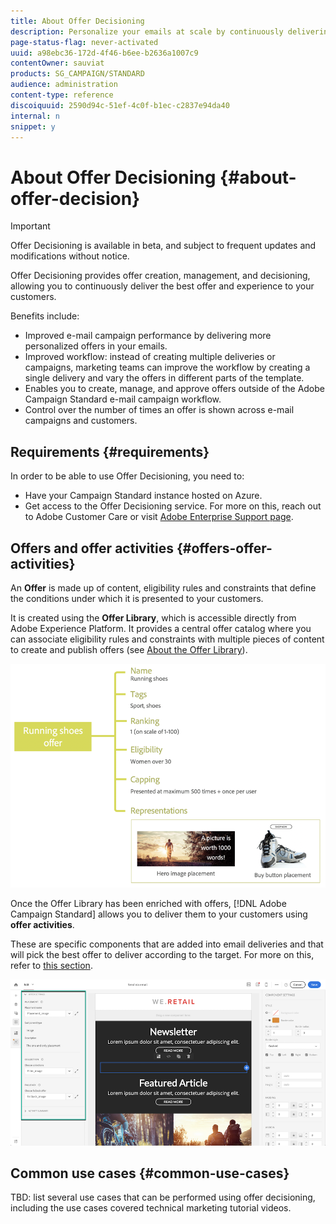 ```yaml
---
title: About Offer Decisioning
description: Personalize your emails at scale by continuously delivering the best offers to your customers.
page-status-flag: never-activated
uuid: a98ebc36-172d-4f46-b6ee-b2636a1007c9
contentOwner: sauviat
products: SG_CAMPAIGN/STANDARD
audience: administration
content-type: reference
discoiquuid: 2590d94c-51ef-4c0f-b1ec-c2837e94da40
internal: n
snippet: y
---
```


# About Offer Decisioning {#about-offer-decision}

>[!IMPORTANT]
>
>Offer Decisioning is available in beta, and subject to frequent updates and modifications without notice. 

Offer Decisioning provides offer creation, management, and decisioning, allowing you to continuously deliver the best offer and experience to your customers.

Benefits include:

* Improved e-mail campaign performance by delivering more personalized offers in your emails.
* Improved workflow: instead of creating multiple deliveries or campaigns, marketing teams can improve the workflow by creating a single delivery and vary the offers in different parts of the template.
* Enables you to create, manage, and approve offers outside of the Adobe Campaign Standard e-mail campaign workflow.
* Control over the number of times an offer is shown across e-mail campaigns and customers. 

## Requirements {#requirements}

In order to be able to use Offer Decisioning, you need to:

* Have your Campaign Standard instance hosted on Azure.
* Get access to the Offer Decisioning service. For more on this, reach out to Adobe Customer Care or visit [Adobe Enterprise Support page](https://helpx.adobe.com/contact/enterprise-support.ec.html).

## Offers and offer activities {#offers-offer-activities}

An **Offer** is made up of content, eligibility rules and constraints that define the conditions under which it is presented to your customers.

It is created using the **Offer Library**, which is accessible directly from Adobe Experience Platform. It provides a central offer catalog where you can associate eligibility rules and constraints with multiple pieces of content to create and publish offers (see [About the Offer Library](offer-library/using/about-the-offer-library.md)).

![](assets/offers_structure.png)

Once the Offer Library has been enriched with offers, [!DNL Adobe Campaign Standard] allows you to deliver them to your customers using **offer activities**.

These are specific components that are added into email deliveries and that will pick the best offer to deliver according to the target. For more on this, refer to [this section](campaign-standard/using/overview.md).

![](assets/offers_acs.png)

## Common use cases {#common-use-cases}

TBD: list several use cases that can be performed using offer decisioning, including the use cases covered technical marketing tutorial videos.  
